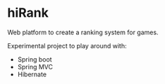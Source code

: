 # hiRank

Web platform to create a ranking system for games. 

Experimental project to play around with:
- Spring boot
- Spring MVC
- Hibernate


